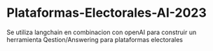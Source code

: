 # Plataformas-Electorales-AI-2023
Se utiliza langchain en combinacion con openAI para construir un herramienta Qestion/Answering  para plataformas electorales
